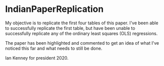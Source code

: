 # IndianPaperReplication

My objective is to replicate the first four tables of this paper. I've been able to successfully replicate the first table, but have been unable to successfully replicate any of the ordinary least squares (OLS) regressions.

The paper has been highlighted and commented to get an idea of what I've noticed this far and what needs to still be done.

Ian Kenney for president 2020.
